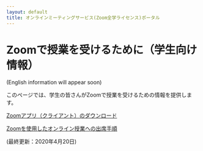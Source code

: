```yaml
---
layout: default
title: オンラインミーティングサービス(Zoom全学ライセンス)ポータル 
---
```

# Zoomで授業を受けるために（学生向け情報）
(English information will appear soon)

このページでは、学生の皆さんがZoomで授業を受けるための情報を提供します。

[Zoomアプリ（クライアント）のダウンロード](https://zoom.us/download#client_4meeting)

[Zoomを使用したオンライン授業への出席手順](zoom-student-howto.pdf)


(最終更新：2020年4月20日)
